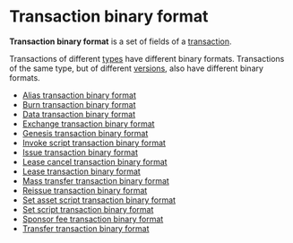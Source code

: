 # Transaction binary format

**Transaction binary format** is a set of fields of a [transaction](/en/blockchain/transaction).

Transactions of different [types](/en/blockchain/transaction-type) have different binary formats. Transactions of the same type, but of different [versions](/en/blockchain/transaction/transaction-version), also have different binary formats.

* [Alias transaction binary format](/en/blockchain/binary-format/transaction-binary-format/alias-transaction-binary-format)
* [Burn transaction binary format](/en/blockchain/binary-format/transaction-binary-format/burn-transaction-binary-format)
* [Data transaction binary format](/en/blockchain/binary-format/transaction-binary-format/data-transaction-binary-format)
* [Exchange transaction binary format](/en/blockchain/binary-format/transaction-binary-format/exchange-transaction-binary-format)
* [Genesis transaction binary format](/en/blockchain/binary-format/transaction-binary-format/genesis-transaction-binary-format)
* [Invoke script transaction binary format](/en/blockchain/binary-format/transaction-binary-format/invoke-script-transaction-binary-format)
* [Issue transaction binary format](/en/blockchain/binary-format/transaction-binary-format/issue-transaction-binary-format)
* [Lease cancel transaction binary format](/en/blockchain/binary-format/transaction-binary-format/lease-cancel-transaction-binary-format)
* [Lease transaction binary format](/en/blockchain/binary-format/transaction-binary-format/lease-transaction-binary-format)
* [Mass transfer transaction binary format](/en/blockchain/binary-format/transaction-binary-format/mass-transfer-transaction-binary-format)
* [Reissue transaction binary format](/en/blockchain/binary-format/transaction-binary-format/reissue-transaction-binary-format)
* [Set asset script transaction binary format](/en/blockchain/binary-format/transaction-binary-format/set-asset-script-transaction-binary-format)
* [Set script transaction binary format](/en/blockchain/binary-format/transaction-binary-format/set-script-transaction-binary-format)
* [Sponsor fee transaction binary format](/en/blockchain/binary-format/transaction-binary-format/sponsorship-transaction-binary-format)
* [Transfer transaction binary format](/en/blockchain/binary-format/transaction-binary-format/transfer-transaction-binary-format)
